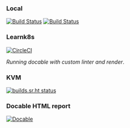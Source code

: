 
### Local

[![Build Status](https://travis-ci.org/ottomatica/docable-demo.svg?branch=master)](https://travis-ci.org/ottomatica/docable-demo) [![Build Status](https://dev.azure.com/Ottomatica/docable-demo/_apis/build/status/ottomatica.docable-demo?branchName=master)](https://dev.azure.com/Ottomatica/docable-demo/_build/latest?definitionId=2&branchName=master) 

### Learnk8s

[![CircleCI](https://circleci.com/gh/ottomatica/docable-demo.svg?style=svg)](https://circleci.com/gh/ottomatica/docable-demo)

_Running docable with custom linter and render_.

### KVM

[![builds.sr.ht status](https://builds.sr.ht/~ottomatica.svg)](https://builds.sr.ht/~ottomatica?)

### Docable HTML report

[![Docable](https://img.shields.io/badge/Docable-Results-blue.svg)](https://ottomatica.github.io/docable-demo/latest/unix-service.html)
